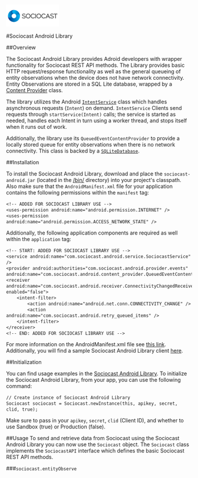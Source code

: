 ![Alt text](/images/logo.png)

#Sociocast Android Library

##Overview

The Sociocast Android Library provides Adroid developers with wrapper functionality for Sociocast REST API methods. The Library provides basic HTTP request/response functionality as well as the general queueing of entity observations when the device does not have network connectivity. Entity Observations are stored in a SQL Lite database, wrapped by a [Content Provider](http://developer.android.com/guide/topics/providers/content-providers.html) class.   

The library utilizes the Android [`IntentService`](http://developer.android.com/reference/android/app/IntentService.html) class which handles asynchronous requests (`Intent`) on demand. `IntentService` Clients send requests through `startService(Intent)` calls; the service is started as needed, handles each Intent in turn using a worker thread, and stops itself when it runs out of work. 

Additionally, the library use its `QueuedEventContentProvider` to provide a locally stored queue for entity observations when there is no network connectivity. This class is backed by a [`SQLiteDatabase`](http://developer.android.com/reference/android/database/sqlite/SQLiteDatabase.html). 

##Installation

To install the Sociocast Android Library, download and place the `sociocast-android.jar` (located in the [/bin/](https://github.com/sociocast/sociocast-android/tree/master/sociocast-android/bin) directory) into your project's classpath. Also make sure that the `AndroidManifest.xml` file for your application contains the following permissions within the `manifest` tag:

    <!-- ADDED FOR SOCIOCAST LIBRARY USE -->
    <uses-permission android:name="android.permission.INTERNET" />
    <uses-permission android:name="android.permission.ACCESS_NETWORK_STATE" />
    
Additionally, the following application components are required as well within the `application` tag:

    <!-- START: ADDED FOR SOCIOCAST LIBRARY USE -->
    <service android:name="com.sociocast.android.service.SociocastService" />  
    <provider android:authorities="com.sociocast.android.provider.events" android:name="com.sociocast.android.content_provider.QueuedEventContentProvider"/>      
    <receiver android:name="com.sociocast.android.receiver.ConnectivityChangedReceiver" enabled="false">
        <intent-filter>
            <action android:name="android.net.conn.CONNECTIVITY_CHANGE" />
            <action android:name="com.sociocast.android.retry_queued_items" />
        </intent-filter>
    </receiver>        
    <!-- END: ADDED FOR SOCIOCAST LIBRARY USE -->

For more information on the AndroidManifest.xml file see [this link](http://developer.android.com/guide/topics/manifest/manifest-intro.html). Additionally, you will find a sample Sociocast Android Library client [here](https://github.com/sociocast/sociocast-android/tree/master/sociocast-android-client).

##Initialization 

You can find usage examples in the [Sociocast Android Library](https://github.com/sociocast/sociocast-android/tree/master/sociocast-android-client). To initialize the Sociocast Android Library, from your app, you can use the following command:

    // Create instance of Sociocast Android Library    
    Sociocast sociocast = Sociocast.newInstance(this, apikey, secret, clid, true);
    
Make sure to pass in your `apikey`, `secret`, `clid` (Client ID), and whether to use Sandbox (true) or Production (false).

##Usage
To send and retrieve data from Sociocast using the Sociocast Android Library you can now use the `Sociocast` object. The `Sociocast` class implements the `SociocastAPI` interface which defines the basic Sociocast REST API methods.

###`sociocast.entityObserve`

